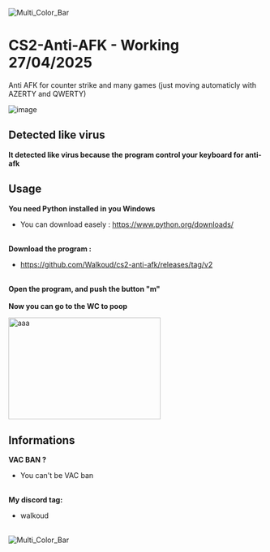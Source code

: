 ![Multi_Color_Bar](https://github.com/Walkoud/CS2-Auto-Accept/assets/38588921/3f57ad10-c80c-457a-9f49-679558eb2f79)
# CS2-Anti-AFK - Working 27/04/2025

Anti AFK for counter strike and many games (just moving automaticly with AZERTY and QWERTY) 

![image](https://github.com/Walkoud/cs2-anti-afk/assets/38588921/5c658429-3795-4550-af7e-b0f1340b064e)

## Detected like virus

**It detected like virus because the program control your keyboard for anti-afk**<br>

## Usage
**You need Python installed in you Windows**<br>
- You can download easely : https://www.python.org/downloads/ <br><br>

**Download the program :**<br>
- https://github.com/Walkoud/cs2-anti-afk/releases/tag/v2 <br><br>

**Open the program, and push the button "m"** 
<br><br>
**Now you can go to the WC to poop**


<img src="https://github.com/Walkoud/CS2-Auto-Accept/assets/38588921/bdaa2e7a-b5b3-437b-89f7-6350286bfb53" alt="aaa" width="300" height="200">


## Informations

**VAC BAN ?** <br>
- You can't be VAC ban
<br> <br>


**My discord tag:**<br>
- walkoud <br> <br>

![Multi_Color_Bar](https://github.com/Walkoud/CS2-Auto-Accept/assets/38588921/3f57ad10-c80c-457a-9f49-679558eb2f79)
